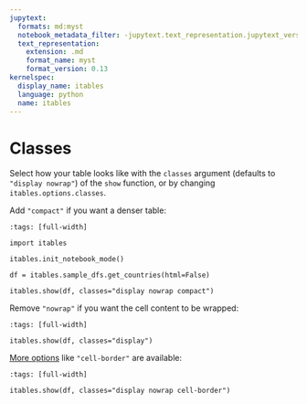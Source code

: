 ```yaml
---
jupytext:
  formats: md:myst
  notebook_metadata_filter: -jupytext.text_representation.jupytext_version
  text_representation:
    extension: .md
    format_name: myst
    format_version: 0.13
kernelspec:
  display_name: itables
  language: python
  name: itables
---
```


# Classes

Select how your table looks like with the `classes` argument (defaults to `"display nowrap"`) of the `show` function, or by changing `itables.options.classes`.

Add `"compact"` if you want a denser table:

```{code-cell} ipython3
:tags: [full-width]

import itables

itables.init_notebook_mode()

df = itables.sample_dfs.get_countries(html=False)

itables.show(df, classes="display nowrap compact")
```

Remove `"nowrap"` if you want the cell content to be wrapped:

```{code-cell} ipython3
:tags: [full-width]

itables.show(df, classes="display")
```

[More options](https://datatables.net/manual/styling/classes#Table-classes) like `"cell-border"` are available:

```{code-cell} ipython3
:tags: [full-width]

itables.show(df, classes="display nowrap cell-border")
```
